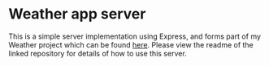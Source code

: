 # Weather app server

This is a simple server implementation using Express, and forms part of my Weather project which can be found [here](https://github.com/PhilipVigus/weather-app). Please view the readme of the linked repository for details of how to use this server.
